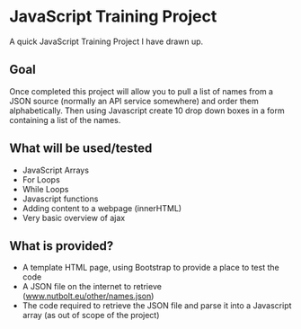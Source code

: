 # JavaScript Training Project
A quick JavaScript Training Project I have drawn up. 

## Goal
Once completed this project will allow you to pull a list of names from a JSON source (normally an API service somewhere) and order them alphabetically. Then using Javascript create 10 drop down boxes in a form containing a list of the names. 

## What will be used/tested
* JavaScript Arrays
* For Loops
* While Loops
* Javascript functions
* Adding content to a webpage (innerHTML)
* Very basic overview of ajax

## What is provided?
* A template HTML page, using Bootstrap to provide a place to test the code
* A JSON file on the internet to retrieve (www.nutbolt.eu/other/names.json)
* The code required to retrieve the JSON file and parse it into a Javascript array (as out of scope of the project)
